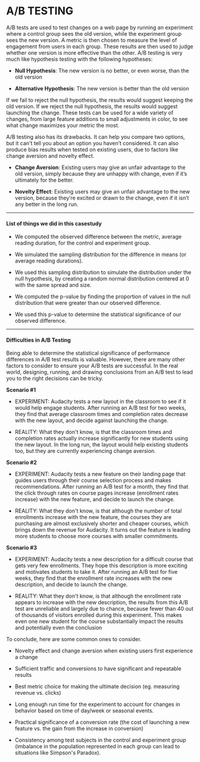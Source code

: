 # A/B TESTING

A/B tests are used to test changes on a web page by running an experiment where a control group sees the old version, while the experiment group sees the new version. A metric is then chosen to measure the level of engagement from users in each group. These results are then used to judge whether one version is more effective than the other. A/B testing is very much like hypothesis testing with the following hypotheses:

* **Null Hypothesis**: The new version is no better, or even worse, than the old version

* **Alternative Hypothesis**: The new version is better than the old version

If we fail to reject the null hypothesis, the results would suggest keeping the old version. If we reject the null hypothesis, the results would suggest launching the change. These tests can be used for a wide variety of changes, from large feature additions to small adjustments in color, to see what change maximizes your metric the most.

A/B testing also has its drawbacks. It can help you compare two options, but it can't tell you about an option you haven’t considered. It can also produce bias results when tested on existing users, due to factors like change aversion and novelty effect.

* **Change Aversion**: Existing users may give an unfair advantage to the old version, simply because they are unhappy with change, even if it’s ultimately for the better.

*  **Novelty Effect**: Existing users may give an unfair advantage to the new version, because they’re excited or drawn to the change, even if it isn’t any better in the long run.

-----

#### List of things we did in this casestudy
- We computed the observed difference between the metric, average reading duration, for the control and experiment group.

- We simulated the sampling distribution for the difference in means (or average reading durations).

- We used this sampling distribution to simulate the distribution under the null hypothesis, by creating a random normal distribution centered at 0 with the same spread and size.

- We computed the p-value by finding the proportion of values in the null distribution that were greater than our observed difference.

- We used this p-value to determine the statistical significance of our observed difference.

-----

#### Difficulties in A/B Testing

Being able to determine the statistical significance of performance differences in A/B test results is valuable. However, there are many other factors to consider to ensure your A/B tests are successful. In the real world, designing, running, and drawing conclusions from an A/B test to lead you to the right decisions can be tricky.

**Scenario #1**
- EXPERIMENT: Audacity tests a new layout in the classroom to see if it would help engage students. After running an A/B test for two weeks, they find that average classroom times and completion rates decrease with the new layout, and decide against launching the change.

- REALITY: What they don't know, is that the classroom times and completion rates actually increase significantly for new students using the new layout. In the long run, the layout would help existing students too, but they are currently experiencing change aversion.

**Scenario #2**
- EXPERIMENT: Audacity tests a new feature on their landing page that guides users through their course selection process and makes recommendations. After running an A/B test for a month, they find that the click through rates on course pages increase (enrollment rates increase) with the new feature, and decide to launch the change.

- REALITY: What they don't know, is that although the number of total enrollments increase with the new feature, the courses they are purchasing are almost exclusively shorter and cheaper courses, which brings down the revenue for Audacity. It turns out the feature is leading more students to choose more courses with smaller commitments.

**Scenario #3**
- EXPERIMENT: Audacity tests a new description for a difficult course that gets very few enrollments. They hope this description is more exciting and motivates students to take it. After running an A/B test for five weeks, they find that the enrollment rate increases with the new description, and decide to launch the change.

- REALITY: What they don't know, is that although the enrollment rate appears to increase with the new description, the results from this A/B test are unreliable and largely due to chance, because fewer than 40 out of thousands of visitors enrolled during this experiment. This makes even one new student for the course substantially impact the results and potentially even the conclusion

To conclude, here are some common ones to consider.

- Novelty effect and change aversion when existing users first experience a change

- Sufficient traffic and conversions to have significant and repeatable results

- Best metric choice for making the ultimate decision (eg. measuring revenue vs. clicks)

- Long enough run time for the experiment to account for changes in behavior based on time of day/week or seasonal events.

- Practical significance of a conversion rate (the cost of launching a new feature vs. the gain from the increase in conversion)

- Consistency among test subjects in the control and experiment group (imbalance in the population represented in each group can lead to situations like Simpson's Paradox).
